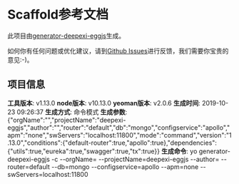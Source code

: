 # Scaffold参考文档

此项目由[generator-deepexi-eggjs](https://github.com/deepexi/generator-deepexi-eggjs)生成。

如何你有任何问题或优化建议，请到[Github Issues](https://github.com/deepexi/generator-deepexi-eggjs/issues)进行反馈，我们需要你宝贵的意见:-)。

## 项目信息

**工具版本**: v1.13.0
**node版本**: v10.13.0
**yeoman版本**: v2.0.6
**生成时间**: 2019-10-23 09:26:37
**生成方式**: 命令模式
**生成参数**: {"orgName":"","projectName":"deepexi-eggjs","author":"","router":"default","db":"mongo","configservice":"apollo","apm":"none","swServers":"localhost:11800","mode":"command","version":"1.13.0","conditions":{"default-router":true,"apollo":true},"dependencies":{"utils":true,"eureka":true,"swagger":true,"tx":true}}
**生成命令**: yo generator-deepexi-eggjs -c --orgName= --projectName=deepexi-eggjs --author= --router=default --db=mongo --configservice=apollo --apm=none --swServers=localhost:11800
